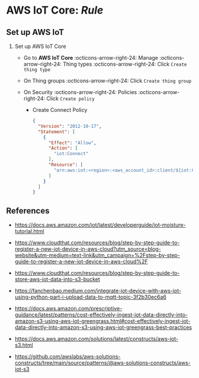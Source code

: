 # AWS IoT Core: _Rule_

## Set up AWS IoT

1.  Set up AWS IoT Core

    * Go to **AWS IoT Core** :octicons-arrow-right-24: Manage :octicons-arrow-right-24: Thing types :octicons-arrow-right-24: Click `Create thing type`

    * On Thing groups :octicons-arrow-right-24: Click `Create thing group`

    * On Security :octicons-arrow-right-24: Policies :octicons-arrow-right-24: Click `Create policy`

      * Create Connect Policy

        ```json
        {
          "Version": "2012-10-17",
          "Statement": [
            {
              "Effect": "Allow",
              "Action": [
                "iot:Connect"
              ],
              "Resource": [
                "arn:aws:iot:<region>:<aws_account_id>:client/${iot:Connection.Thing.ThingName}"
              ]
            }
          ]
        }
        ```

## References

- https://docs.aws.amazon.com/iot/latest/developerguide/iot-moisture-tutorial.html
- https://www.cloudthat.com/resources/blog/step-by-step-guide-to-register-a-new-iot-device-in-aws-cloud?utm_source=blog-website&utm-medium=text-link&utm_campaign=%2Fstep-by-step-guide-to-register-a-new-iot-device-in-aws-cloud%2F
- https://www.cloudthat.com/resources/blog/step-by-step-guide-to-store-aws-iot-data-into-s3-bucket
- https://fanchenbao.medium.com/integrate-iot-device-with-aws-iot-using-python-part-i-upload-data-to-mqtt-topic-3f2b30ec6a6
- https://docs.aws.amazon.com/prescriptive-guidance/latest/patterns/cost-effectively-ingest-iot-data-directly-into-amazon-s3-using-aws-iot-greengrass.html#cost-effectively-ingest-iot-data-directly-into-amazon-s3-using-aws-iot-greengrass-best-practices

- https://docs.aws.amazon.com/solutions/latest/constructs/aws-iot-s3.html
- https://github.com/awslabs/aws-solutions-constructs/tree/main/source/patterns/@aws-solutions-constructs/aws-iot-s3
